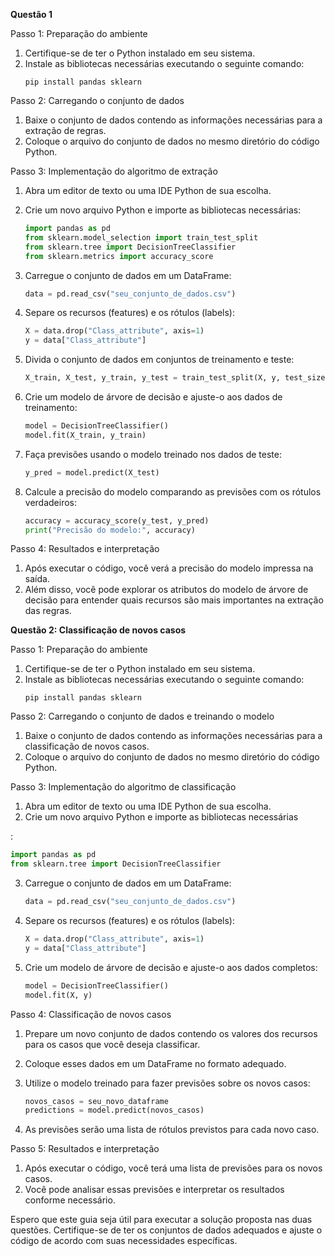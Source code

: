 **Questão 1**

Passo 1: Preparação do ambiente
1. Certifique-se de ter o Python instalado em seu sistema.
2. Instale as bibliotecas necessárias executando o seguinte comando:
   ```
   pip install pandas sklearn
   ```

Passo 2: Carregando o conjunto de dados
1. Baixe o conjunto de dados contendo as informações necessárias para a extração de regras.
2. Coloque o arquivo do conjunto de dados no mesmo diretório do código Python.

Passo 3: Implementação do algoritmo de extração
1. Abra um editor de texto ou uma IDE Python de sua escolha.
2. Crie um novo arquivo Python e importe as bibliotecas necessárias:
   ```python
   import pandas as pd
   from sklearn.model_selection import train_test_split
   from sklearn.tree import DecisionTreeClassifier
   from sklearn.metrics import accuracy_score
   ```

3. Carregue o conjunto de dados em um DataFrame:
   ```python
   data = pd.read_csv("seu_conjunto_de_dados.csv")
   ```

4. Separe os recursos (features) e os rótulos (labels):
   ```python
   X = data.drop("Class_attribute", axis=1)
   y = data["Class_attribute"]
   ```

5. Divida o conjunto de dados em conjuntos de treinamento e teste:
   ```python
   X_train, X_test, y_train, y_test = train_test_split(X, y, test_size=0.2, random_state=42)
   ```

6. Crie um modelo de árvore de decisão e ajuste-o aos dados de treinamento:
   ```python
   model = DecisionTreeClassifier()
   model.fit(X_train, y_train)
   ```

7. Faça previsões usando o modelo treinado nos dados de teste:
   ```python
   y_pred = model.predict(X_test)
   ```

8. Calcule a precisão do modelo comparando as previsões com os rótulos verdadeiros:
   ```python
   accuracy = accuracy_score(y_test, y_pred)
   print("Precisão do modelo:", accuracy)
   ```

Passo 4: Resultados e interpretação
1. Após executar o código, você verá a precisão do modelo impressa na saída.
2. Além disso, você pode explorar os atributos do modelo de árvore de decisão para entender quais recursos são mais importantes na extração das regras.

**Questão 2: Classificação de novos casos**

Passo 1: Preparação do ambiente
1. Certifique-se de ter o Python instalado em seu sistema.
2. Instale as bibliotecas necessárias executando o seguinte comando:
   ```
   pip install pandas sklearn
   ```

Passo 2: Carregando o conjunto de dados e treinando o modelo
1. Baixe o conjunto de dados contendo as informações necessárias para a classificação de novos casos.
2. Coloque o arquivo do conjunto de dados no mesmo diretório do código Python.

Passo 3: Implementação do algoritmo de classificação
1. Abra um editor de texto ou uma IDE Python de sua escolha.
2. Crie um novo arquivo Python e importe as bibliotecas necessárias

:
   ```python
   import pandas as pd
   from sklearn.tree import DecisionTreeClassifier
   ```

3. Carregue o conjunto de dados em um DataFrame:
   ```python
   data = pd.read_csv("seu_conjunto_de_dados.csv")
   ```

4. Separe os recursos (features) e os rótulos (labels):
   ```python
   X = data.drop("Class_attribute", axis=1)
   y = data["Class_attribute"]
   ```

5. Crie um modelo de árvore de decisão e ajuste-o aos dados completos:
   ```python
   model = DecisionTreeClassifier()
   model.fit(X, y)
   ```

Passo 4: Classificação de novos casos
1. Prepare um novo conjunto de dados contendo os valores dos recursos para os casos que você deseja classificar.
2. Coloque esses dados em um DataFrame no formato adequado.

3. Utilize o modelo treinado para fazer previsões sobre os novos casos:
   ```python
   novos_casos = seu_novo_dataframe
   predictions = model.predict(novos_casos)
   ```

4. As previsões serão uma lista de rótulos previstos para cada novo caso.

Passo 5: Resultados e interpretação
1. Após executar o código, você terá uma lista de previsões para os novos casos.
2. Você pode analisar essas previsões e interpretar os resultados conforme necessário.

Espero que este guia seja útil para executar a solução proposta nas duas questões. Certifique-se de ter os conjuntos de dados adequados e ajuste o código de acordo com suas necessidades específicas.

